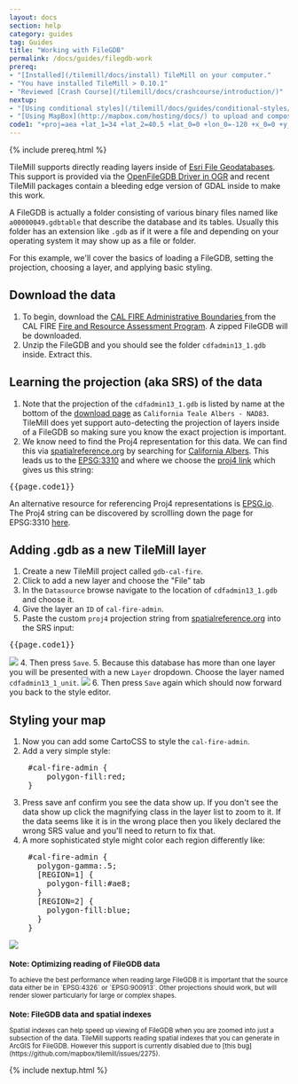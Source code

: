```yaml
---
layout: docs
section: help
category: guides
tag: Guides
title: "Working with FileGDB"
permalink: /docs/guides/filegdb-work
prereq:
- "[Installed](/tilemill/docs/install) TileMill on your computer."
- "You have installed TileMill > 0.10.1"
- "Reviewed [Crash Course](/tilemill/docs/crashcourse/introduction/)"
nextup:
- "[Using conditional styles](/tilemill/docs/guides/conditional-styles/) to control the appearance of points based on data."
- "[Using MapBox](http://mapbox.com/hosting/docs/) to upload and composite your map."
code1: "+proj=aea +lat_1=34 +lat_2=40.5 +lat_0=0 +lon_0=-120 +x_0=0 +y_0=-4000000 +ellps=GRS80 +datum=NAD83 +units=m +no_defs"
---
```


{% include prereq.html %}

TileMill supports directly reading layers inside of [Esri File Geodatabases](http://www.esri.com/software/arcgis/geodatabase/interoperability). This support is provided via the [OpenFileGDB Driver in OGR](http://www.gdal.org/ogr/drv_openfilegdb.html) and recent TileMill packages contain a bleeding edge version of GDAL inside to make this work.

A FileGDB is actually a folder consisting of various binary files named like `a00000049.gdbtable` that describe the database and its tables. Usually this folder has an extension like `.gdb` as if it were a file and depending on your operating system it may show up as a file or folder.

For this example, we'll cover the basics of loading a FileGDB, setting the projection, choosing a layer, and applying basic styling.

## Download the data
1. To begin, download the [CAL FIRE Administrative Boundaries ](http://frap.cdf.ca.gov/data/statewide/cdfadmin13_1.zip) from the CAL FIRE [Fire and Resource Assessment Program](http://frap.cdf.ca.gov/data/frapgisdata-sw-cdfadmin13_1_download.php). A zipped FileGDB will be downloaded.
2. Unzip the FileGDB and you should see the folder `cdfadmin13_1.gdb` inside. Extract this.

## Learning the projection (aka SRS) of the data

1. Note that the projection of the `cdfadmin13_1.gdb` is listed by name at the bottom of the [download page](http://frap.cdf.ca.gov/data/frapgisdata-sw-cdfadmin13_1_download.php) as `California Teale Albers - NAD83`. TileMill does yet support auto-detecting the projection of layers inside of a FileGDB so making sure you know the exact projection is important.
2. We know need to find the Proj4 representation for this data. We can find this via [spatialreference.org](http://spatialreference.org/) by searching for [California Albers](http://spatialreference.org/ref/?search=california+albers). This leads us to the [EPSG:3310](http://spatialreference.org/ref/epsg/3310/) and where we choose the [proj4 link](http://spatialreference.org/ref/epsg/3310/proj4/) which gives us this string:
<pre>{{page.code1}}</pre>
An alternative resource for referencing Proj4 representations is [EPSG.io](http://epsg.io/). The Proj4 string can be discovered by scrollling down the page for EPSG:3310 [here](http://epsg.io/3310).

## Adding .gdb as a new TileMill layer

1. Create a new TileMill project called `gdb-cal-fire`.
2. Click to add a new layer and choose the "File" tab
3. In the `Datasource` browse navigate to the location of `cdfadmin13_1.gdb` and choose it.
4. Give the layer an `ID` of `cal-fire-admin`.
5. Paste the custom `proj4` projection string from [spatialreference.org](http://spatialreference.org/ref/sr-org/10/proj4/) into the SRS input:
<pre>{{page.code1}}</pre>

![](/tilemill/assets/pages/loading_filegdb.png) 
4. Then press `Save`.
5. Because this database has more than one layer you will be presented with a new `Layer` dropdown. Choose the layer named `cdfadmin13_1_unit`.
![](/tilemill/assets/pages/choosing_filegdb_layer.png) 
6. Then press `Save` again which should now forward you back to the style editor.

## Styling your map

1. Now you can add some CartoCSS to style the `cal-fire-admin`.
2. Add a very simple style:

<pre>
    #cal-fire-admin {
        polygon-fill:red;
    }
</pre>

3. Press save anf confirm you see the data show up. If you don't see the data show up click the magnifying class in the layer list to zoom to it. If the data seems like it is in the wrong place then you likely declared the wrong SRS value and you'll need to return to fix that.
4. A more sophisticated style might color each region differently like:


<pre>
    #cal-fire-admin {
      polygon-gamma:.5;
      [REGION=1] {
        polygon-fill:#ae8;
      }
      [REGION=2] {
        polygon-fill:blue;
      }
    }
</pre>

![](/tilemill/assets/pages/filegdb_styled.png) 

<small class='note' markdown='1'>
<h3>Note: Optimizing reading of FileGDB data</h3>
To achieve the best performance when reading large FileGDB it is important that the source data either be in `EPSG:4326` or `EPSG:900913`. Other projections should work, but will render slower particularly for large or complex shapes.
</small>


<small class='note' markdown='1'>
<h3>Note: FileGDB data and spatial indexes</h3>
Spatial indexes can help speed up viewing of FileGDB when you are zoomed into just a subsection of the data. TileMill supports reading spatial indexes that you can generate in ArcGIS for FileGDB. However this support is currently disabled due to [this bug](https://github.com/mapbox/tilemill/issues/2275).
</small>

{% include nextup.html %}
